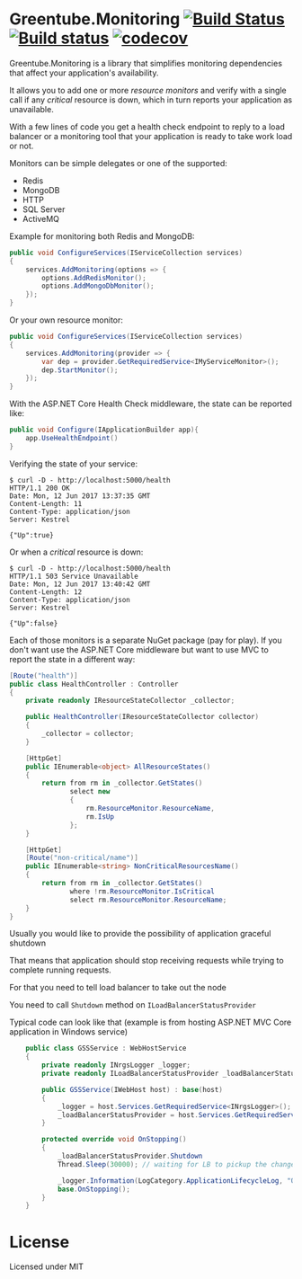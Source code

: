 # Greentube.Monitoring [![Build Status](https://travis-ci.org/Greentube/monitoring.svg?branch=master)](https://travis-ci.org/Greentube/monitoring) [![Build status](https://ci.appveyor.com/api/projects/status/42eufhcmhwslimn5/branch/master?svg=true)](https://ci.appveyor.com/project/Greentube/monitoring/branch/master) [![codecov](https://codecov.io/gh/Greentube/monitoring/branch/master/graph/badge.svg)](https://codecov.io/gh/Greentube/monitoring)

Greentube.Monitoring is a library that simplifies monitoring dependencies that affect your application's availability.

It allows you to add one or more _resource monitors_  and verify with a single call if any _critical_ resource is down, which in turn reports your application as unavailable.

With a few lines of code you get a health check endpoint to reply to a load balancer or a monitoring tool that your application is ready to take work load or not.

Monitors can be simple delegates or one of the supported:

* Redis
* MongoDB
* HTTP
* SQL Server
* ActiveMQ

Example for monitoring both Redis and MongoDB:
```csharp
public void ConfigureServices(IServiceCollection services)
{
    services.AddMonitoring(options => {
        options.AddRedisMonitor();
        options.AddMongoDbMonitor();
    });
}
```
Or your own resource monitor:
```csharp
public void ConfigureServices(IServiceCollection services)
{
    services.AddMonitoring(provider => {
        var dep = provider.GetRequiredService<IMyServiceMonitor>();
        dep.StartMonitor();
    });
}
```
With the ASP.NET Core Health Check middleware, the state can be reported like:
```csharp
public void Configure(IApplicationBuilder app){
    app.UseHealthEndpoint()
}
```
Verifying the state of your service:
```console
$ curl -D - http://localhost:5000/health
HTTP/1.1 200 OK
Date: Mon, 12 Jun 2017 13:37:35 GMT
Content-Length: 11
Content-Type: application/json
Server: Kestrel

{"Up":true}
```
Or when a _critical_ resource is down:
```console
$ curl -D - http://localhost:5000/health
HTTP/1.1 503 Service Unavailable
Date: Mon, 12 Jun 2017 13:40:42 GMT
Content-Length: 12
Content-Type: application/json
Server: Kestrel

{"Up":false}
```

Each of those monitors is a separate NuGet package (pay for play). If you don't want use the ASP.NET Core middleware but want to use MVC to report the state in a different way:

```csharp
[Route("health")]
public class HealthController : Controller
{
    private readonly IResourceStateCollector _collector;

    public HealthController(IResourceStateCollector collector)
    {
        _collector = collector;
    }

    [HttpGet]
    public IEnumerable<object> AllResourceStates()
    {
        return from rm in _collector.GetStates()
               select new
               {
                   rm.ResourceMonitor.ResourceName,
                   rm.IsUp
               };
    }

    [HttpGet]
    [Route("non-critical/name")]
    public IEnumerable<string> NonCriticalResourcesName()
    {
        return from rm in _collector.GetStates()
               where !rm.ResourceMonitor.IsCritical
               select rm.ResourceMonitor.ResourceName;
    }
}
```

Usually you would like to provide the possibility of application graceful shutdown

That means that application should stop receiving requests while trying to complete running requests.

For that you need to tell load balancer to take out the node

You need to call `Shutdown` method on `ILoadBalancerStatusProvider` 

Typical code can look like that (example is from hosting ASP.NET MVC Core application in Windows service)
```csharp
    public class GSSService : WebHostService
    {
        private readonly INrgsLogger _logger;
        private readonly ILoadBalancerStatusProvider _loadBalancerStatusProvider;

        public GSSService(IWebHost host) : base(host)
        {
            _logger = host.Services.GetRequiredService<INrgsLogger>();
            _loadBalancerStatusProvider = host.Services.GetRequiredService<Startup.ILoadBalancerStatusProvider>();
        }

        protected override void OnStopping()
        {
            _loadBalancerStatusProvider.Shutdown 
            Thread.Sleep(30000); // waiting for LB to pickup the change

            _logger.Information(LogCategory.ApplicationLifecycleLog, "OnStopping method called.");
            base.OnStopping();
        }
    }
```
# License

Licensed under MIT
